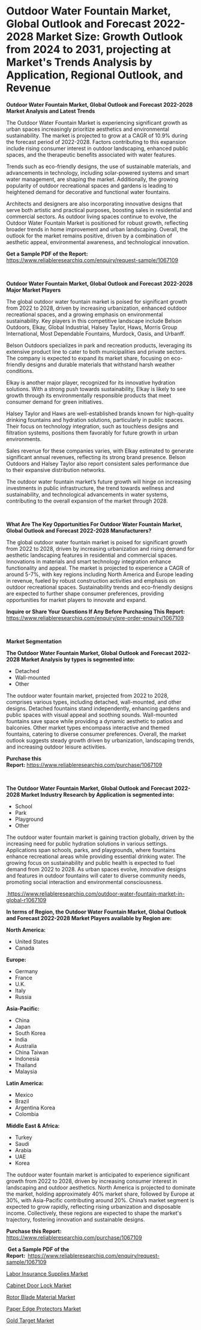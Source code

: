 <p><h1>Outdoor Water Fountain Market, Global Outlook and Forecast 2022-2028 Market Size: Growth Outlook from 2024 to 2031, projecting at Market's Trends Analysis by Application, Regional Outlook, and Revenue</h1></p><p><strong>Outdoor Water Fountain Market, Global Outlook and Forecast 2022-2028 Market Analysis and Latest Trends</strong></p>
<p><p>The Outdoor Water Fountain Market is experiencing significant growth as urban spaces increasingly prioritize aesthetics and environmental sustainability. The market is projected to grow at a CAGR of 10.9% during the forecast period of 2022-2028. Factors contributing to this expansion include rising consumer interest in outdoor landscaping, enhanced public spaces, and the therapeutic benefits associated with water features. </p><p>Trends such as eco-friendly designs, the use of sustainable materials, and advancements in technology, including solar-powered systems and smart water management, are shaping the market. Additionally, the growing popularity of outdoor recreational spaces and gardens is leading to heightened demand for decorative and functional water fountains. </p><p>Architects and designers are also incorporating innovative designs that serve both artistic and practical purposes, boosting sales in residential and commercial sectors. As outdoor living spaces continue to evolve, the Outdoor Water Fountain Market is positioned for robust growth, reflecting broader trends in home improvement and urban landscaping. Overall, the outlook for the market remains positive, driven by a combination of aesthetic appeal, environmental awareness, and technological innovation.</p></p>
<p><strong>Get a Sample PDF of the Report:&nbsp;</strong> <a href="https://www.reliableresearchiq.com/enquiry/request-sample/1067109">https://www.reliableresearchiq.com/enquiry/request-sample/1067109</a></p>
<p>&nbsp;</p>
<p><strong>Outdoor Water Fountain Market, Global Outlook and Forecast 2022-2028 Major Market Players</strong></p>
<p><p>The global outdoor water fountain market is poised for significant growth from 2022 to 2028, driven by increasing urbanization, enhanced outdoor recreational spaces, and a growing emphasis on environmental sustainability. Key players in this competitive landscape include Belson Outdoors, Elkay, Global Industrial, Halsey Taylor, Haws, Morris Group International, Most Dependable Fountains, Murdock, Oasis, and Urbanff.</p><p>Belson Outdoors specializes in park and recreation products, leveraging its extensive product line to cater to both municipalities and private sectors. The company is expected to expand its market share, focusing on eco-friendly designs and durable materials that withstand harsh weather conditions. </p><p>Elkay is another major player, recognized for its innovative hydration solutions. With a strong push towards sustainability, Elkay is likely to see growth through its environmentally responsible products that meet consumer demand for green initiatives. </p><p>Halsey Taylor and Haws are well-established brands known for high-quality drinking fountains and hydration solutions, particularly in public spaces. Their focus on technology integration, such as touchless designs and filtration systems, positions them favorably for future growth in urban environments.</p><p>Sales revenue for these companies varies, with Elkay estimated to generate significant annual revenues, reflecting its strong brand presence. Belson Outdoors and Halsey Taylor also report consistent sales performance due to their expansive distribution networks.</p><p>The outdoor water fountain market’s future growth will hinge on increasing investments in public infrastructure, the trend towards wellness and sustainability, and technological advancements in water systems, contributing to the overall expansion of the market through 2028.</p></p>
<p>&nbsp;</p>
<p><strong>What Are The Key Opportunities For Outdoor Water Fountain Market, Global Outlook and Forecast 2022-2028 Manufacturers?</strong></p>
<p><p>The global outdoor water fountain market is poised for significant growth from 2022 to 2028, driven by increasing urbanization and rising demand for aesthetic landscaping features in residential and commercial spaces. Innovations in materials and smart technology integration enhance functionality and appeal. The market is projected to experience a CAGR of around 5-7%, with key regions including North America and Europe leading in revenue, fueled by robust construction activities and emphasis on outdoor recreational spaces. Sustainability trends and eco-friendly designs are expected to further shape consumer preferences, providing opportunities for market players to innovate and expand.</p></p>
<p><strong>Inquire or Share Your Questions If Any Before Purchasing This Report:</strong> <a href="https://www.reliableresearchiq.com/enquiry/pre-order-enquiry/1067109">https://www.reliableresearchiq.com/enquiry/pre-order-enquiry/1067109</a></p>
<p>&nbsp;</p>
<p><strong>Market Segmentation</strong></p>
<p><strong>The Outdoor Water Fountain Market, Global Outlook and Forecast 2022-2028 Market Analysis by types is segmented into:</strong></p>
<p><ul><li>Detached</li><li>Wall-mounted</li><li>Other</li></ul></p>
<p><p>The outdoor water fountain market, projected from 2022 to 2028, comprises various types, including detached, wall-mounted, and other designs. Detached fountains stand independently, enhancing gardens and public spaces with visual appeal and soothing sounds. Wall-mounted fountains save space while providing a dynamic aesthetic to patios and balconies. Other market types encompass interactive and themed fountains, catering to diverse consumer preferences. Overall, the market outlook suggests steady growth driven by urbanization, landscaping trends, and increasing outdoor leisure activities.</p></p>
<p><strong>Purchase this Report:&nbsp;</strong><a href="https://www.reliableresearchiq.com/purchase/1067109">https://www.reliableresearchiq.com/purchase/1067109</a></p>
<p>&nbsp;</p>
<p><strong>The Outdoor Water Fountain Market, Global Outlook and Forecast 2022-2028 Market Industry Research by Application is segmented into:</strong></p>
<p><ul><li>School</li><li>Park</li><li>Playground</li><li>Other</li></ul></p>
<p><p>The outdoor water fountain market is gaining traction globally, driven by the increasing need for public hydration solutions in various settings. Applications span schools, parks, and playgrounds, where fountains enhance recreational areas while providing essential drinking water. The growing focus on sustainability and public health is expected to fuel demand from 2022 to 2028. As urban spaces evolve, innovative designs and features in outdoor fountains will cater to diverse community needs, promoting social interaction and environmental consciousness.</p></p>
<p><a href="https://www.reliableresearchiq.com/outdoor-water-fountain-market-in-global-r1067109">&nbsp;https://www.reliableresearchiq.com/outdoor-water-fountain-market-in-global-r1067109</a></p>
<p><strong>In terms of Region, the Outdoor Water Fountain Market, Global Outlook and Forecast 2022-2028 Market Players available by Region are:</strong></p>
<p>
    <p> <strong> North America: </strong>
        <ul>
            <li>United States</li>
            <li>Canada</li>
        </ul>
        </p> 
    <p> <strong> Europe: </strong>
        <ul>
            <li>Germany</li>
            <li>France</li>
            <li>U.K.</li>
            <li>Italy</li>
            <li>Russia</li>
        </ul>
        </p> 
    <p> <strong> Asia-Pacific: </strong>
        <ul>
            <li>China</li>
            <li>Japan</li>
            <li>South Korea</li>
            <li>India</li>
            <li>Australia</li>
            <li>China Taiwan</li>
            <li>Indonesia</li>
            <li>Thailand</li>
            <li>Malaysia</li>
        </ul>
        </p> 
    <p> <strong> Latin America: </strong>
        <ul>
            <li>Mexico</li>
            <li>Brazil</li>
            <li>Argentina Korea</li>
            <li>Colombia</li>
        </ul>
        </p> 
    <p> <strong> Middle East & Africa: </strong>
        <ul>
            <li>Turkey</li>
            <li>Saudi</li>
            <li>Arabia</li>
            <li>UAE</li>
            <li>Korea</li>
        </ul>
    </p>
    </p>
<p><p>The outdoor water fountain market is anticipated to experience significant growth from 2022 to 2028, driven by increasing consumer interest in landscaping and outdoor aesthetics. North America is projected to dominate the market, holding approximately 40% market share, followed by Europe at 30%, with Asia-Pacific contributing around 20%. China’s market segment is expected to grow rapidly, reflecting rising urbanization and disposable income. Collectively, these regions are expected to shape the market's trajectory, fostering innovation and sustainable designs.</p></p>
<p><strong>Purchase this Report: </strong><a href="https://www.reliableresearchiq.com/purchase/1067109">https://www.reliableresearchiq.com/purchase/1067109</a></p>
<p>&nbsp;<strong>Get a Sample PDF of the Report:&nbsp;&nbsp;</strong><a href="https://www.reliableresearchiq.com/enquiry/request-sample/1067109">https://www.reliableresearchiq.com/enquiry/request-sample/1067109</a></p>
<p><strong></strong></p>
<p><p><a href="https://medium.com/@nathanmurray84/the-labor-insurance-supplies-market-report-analyzes-important-operational-and-performance-data-so-95aa698e51df">Labor Insurance Supplies Market</a></p><p><a href="https://medium.com/@nathanmurray84/this-report-aims-to-deliver-an-in-depth-analysis-of-the-global-cabinet-door-lock-market-offering-51508a042b18">Cabinet Door Lock Market</a></p><p><a href="https://www.linkedin.com/pulse/market-insights-global-rotor-blade-material-forecast-innovation-xv7uf?trackingId=3rJEBKVtRTy27rqAMCb8SQ%3D%3D">Rotor Blade Material Market</a></p><p><a href="https://www.linkedin.com/pulse/what-driving-global-paper-edge-protectors-market-dive-trends-applications-cndbf?trackingId=5eA%2Fh%2BqhTVmjY%2B5QQglWug%3D%3D">Paper Edge Protectors Market</a></p><p><a href="https://issuu.com/reportprime-2/docs/gold-target-market-size-2030.pptx_4c7976f2dc7cf8">Gold Target Market</a></p></p>